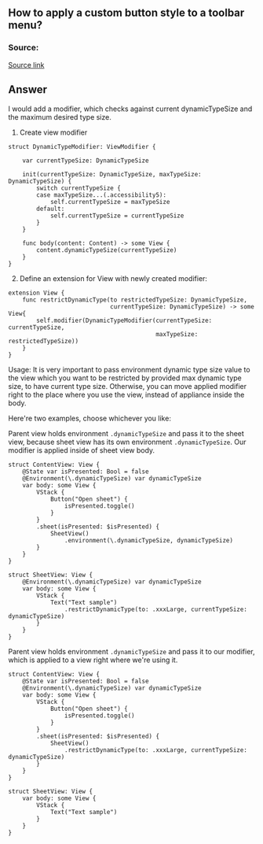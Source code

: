 ## How to apply a custom button style to a toolbar menu?
### Source:
[Source link](https://stackoverflow.com/questions/78257388/dynamictypesize-not-working-on-the-sheet/78259698#78259698)

## Answer

I would add a modifier, which checks against current dynamicTypeSize and the maximum desired type size.

1. Create view modifier

```
struct DynamicTypeModifier: ViewModifier {
    
    var currentTypeSize: DynamicTypeSize
    
    init(currentTypeSize: DynamicTypeSize, maxTypeSize: DynamicTypeSize) {
        switch currentTypeSize {
        case maxTypeSize...(.accessibility5):
            self.currentTypeSize = maxTypeSize
        default:
            self.currentTypeSize = currentTypeSize
        }
    }
    
    func body(content: Content) -> some View {
        content.dynamicTypeSize(currentTypeSize)
    }
}
```

2. Define an extension for View with newly created modifier:

```
extension View {
    func restrictDynamicType(to restrictedTypeSize: DynamicTypeSize,
                             currentTypeSize: DynamicTypeSize) -> some View{
        self.modifier(DynamicTypeModifier(currentTypeSize: currentTypeSize,
                                          maxTypeSize: restrictedTypeSize))
    }
}
```

Usage:
It is very important to pass environment dynamic type size value to the view  which you want to be restricted by provided max dynamic type size, to have current type size. Otherwise, you can move applied modifier right to the place where you use the view, instead of appliance inside the body.

Here're two examples, choose whichever you like:

Parent view holds environment `.dynamicTypeSize` and pass it to the sheet view, because sheet view has its own environment `.dynamicTypeSize`. Our modifier is applied inside of sheet view body.

```
struct ContentView: View {
    @State var isPresented: Bool = false
    @Environment(\.dynamicTypeSize) var dynamicTypeSize
    var body: some View {
        VStack {
            Button("Open sheet") {
                isPresented.toggle()
            }
        }
        .sheet(isPresented: $isPresented) {
            SheetView()
                .environment(\.dynamicTypeSize, dynamicTypeSize)
        }
    }
}
```
```
struct SheetView: View {
    @Environment(\.dynamicTypeSize) var dynamicTypeSize
    var body: some View {
        VStack {
            Text("Text sample")
                .restrictDynamicType(to: .xxxLarge, currentTypeSize: dynamicTypeSize)
        }
    }
}
```
Parent view holds environment `.dynamicTypeSize` and pass it to our modifier, which is applied to a view right where we're using it.

```
struct ContentView: View {
    @State var isPresented: Bool = false
    @Environment(\.dynamicTypeSize) var dynamicTypeSize
    var body: some View {
        VStack {
            Button("Open sheet") {
                isPresented.toggle()
            }
        }
        .sheet(isPresented: $isPresented) {
            SheetView()
                .restrictDynamicType(to: .xxxLarge, currentTypeSize: dynamicTypeSize)
        }
    }
}
```
```
struct SheetView: View {
    var body: some View {
        VStack {
            Text("Text sample")
        }
    }
}
```

